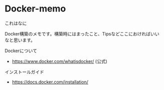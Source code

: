# Docker-memo

これはなに

Docker構築のメモです。構築時にはまったこと、Tipsなどここにおければいいなと思います。

Dockerについて

- <https://www.docker.com/whatisdocker/> (公式)

インストールガイド

- <https://docs.docker.com/installation/>